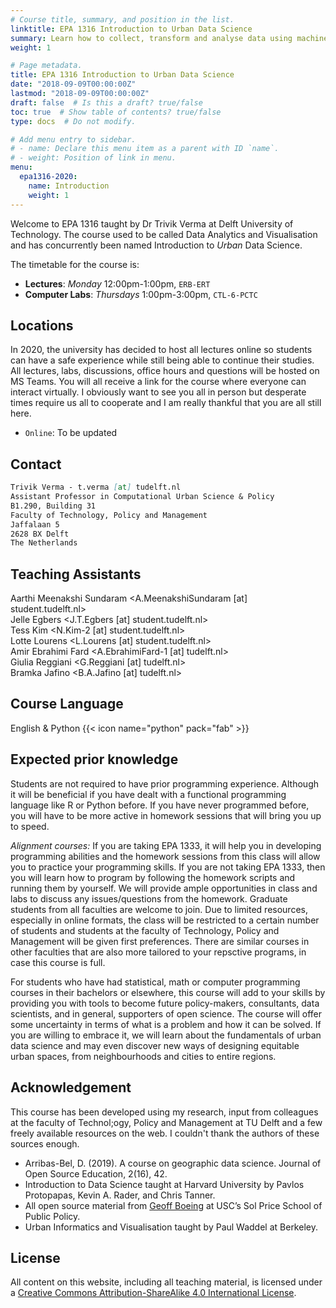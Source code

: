 ```yaml
---
# Course title, summary, and position in the list.
linktitle: EPA 1316 Introduction to Urban Data Science
summary: Learn how to collect, transform and analyse data using machine learning teachniques for understanding urban phenomena.
weight: 1

# Page metadata.
title: EPA 1316 Introduction to Urban Data Science
date: "2018-09-09T00:00:00Z"
lastmod: "2018-09-09T00:00:00Z"
draft: false  # Is this a draft? true/false
toc: true  # Show table of contents? true/false
type: docs  # Do not modify.

# Add menu entry to sidebar.
# - name: Declare this menu item as a parent with ID `name`.
# - weight: Position of link in menu.
menu:
  epa1316-2020:
    name: Introduction
    weight: 1
---
```


Welcome to EPA 1316 taught by Dr Trivik Verma at Delft University of Technology. The course used to be called Data Analytics and Visualisation and has concurrently been named Introduction to _Urban_ Data Science.

The timetable for the course is:

* **Lectures**: *Monday* 12:00pm-1:00pm, `ERB-ERT`
* **Computer Labs**: *Thursdays* 1:00pm-3:00pm, `CTL-6-PCTC`

## Locations

In 2020, the university has decided to host all lectures online so students can have a safe experience while still being able to continue their studies. All lectures, labs, discussions, office hours and questions will be hosted on MS Teams. You will all receive a link for the course where everyone can interact virtually. I obviously want to see you all in person but desperate times require us all to cooperate and I am really thankful that you are all still here.

* `Online`: To be updated

## Contact

```markdown
Trivik Verma - t.verma [at] tudelft.nl
Assistant Professor in Computational Urban Science & Policy
B1.290, Building 31
Faculty of Technology, Policy and Management
Jaffalaan 5
2628 BX Delft
The Netherlands
```

## Teaching Assistants

Aarthi Meenakshi Sundaram <A.MeenakshiSundaram [at] student.tudelft.nl>\
Jelle Egbers <J.T.Egbers [at] student.tudelft.nl>\
Tess Kim <N.Kim-2 [at] student.tudelft.nl>\
Lotte Lourens <L.Lourens [at] student.tudelft.nl>\
Amir Ebrahimi Fard <A.EbrahimiFard-1 [at] tudelft.nl>\
Giulia Reggiani <G.Reggiani [at] tudelft.nl>\
Bramka Jafino <B.A.Jafino [at] tudelft.nl>

## Course Language

English & Python {{< icon name="python" pack="fab" >}}

## Expected prior knowledge

Students are not required to have prior programming experience. Although it will be beneficial if you have dealt with a functional programming language like R or Python before. If you have never programmed before, you will have to be more active in homework sessions that will bring you up to speed.

_Alignment courses:_ If you are taking EPA 1333, it will help you in developing programming abilities and the homework sessions from this class will allow you to practice your programming skills. If you are not taking EPA 1333, then you will learn how to program by following the homework scripts and running them by yourself. We will provide ample opportunities in class and labs to discuss any issues/questions from the homework. Graduate students from all faculties are welcome to join. Due to limited resources, especially in online formats, the class will be restricted to a certain number of students and students at the faculty of Technology, Policy and Management will be given first preferences. There are similar courses in other faculties that are also more tailored to your repsctive programs, in case this course is full.

For students who have had statistical, math or computer programming courses in their bachelors or elsewhere, this course will add to your skills by providing you with tools to become future policy-makers, consultants, data scientists, and in general, supporters of open science. The course will offer some uncertainty in terms of what is a problem and how it can be solved. If you are willing to embrace it, we will learn about the fundamentals of urban data science and may even discover new ways of designing equitable urban spaces, from neighbourhoods and cities to entire regions.

## Acknowledgement

This course has been developed using my research, input from colleagues at the faculty of Technol;ogy, Policy and Management at TU Delft and a few freely available resources on the web. I couldn't thank the authors of these sources enough.

* Arribas-Bel, D. (2019). A course on geographic data science. Journal of Open Source Education, 2(16), 42.
* Introduction to Data Science taught at Harvard University by Pavlos Protopapas, Kevin A. Rader, and Chris Tanner.
* All open source material from [Geoff Boeing](https://geoffboeing.com/) at USC’s Sol Price School of Public Policy.
* Urban Informatics and Visualisation taught by Paul Waddel at Berkeley.

## License

All content on this website, including all teaching material, is licensed under a [Creative Commons Attribution-ShareAlike 4.0 International License](http://creativecommons.org/licenses/by-sa/4.0/).
